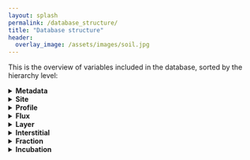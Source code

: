 ```yaml
---
layout: splash
permalink: /database_structure/
title: "Database structure"
header:
  overlay_image: /assets/images/soil.jpg
---
```

     
This is the overview of variables included in the database, sorted by the hierarchy level:

<details><summary>  
<b> Metadata </b>
</summary><p>



| Column_Name               | Required | Variable_Name                              | Units/Info                                                   | Description                                                  | Controlled_Vocab/Values  |      |      |
| ------------------------- | -------- | ------------------------------------------ | ------------------------------------------------------------ | ------------------------------------------------------------ | ------------------------ | ---- | ---- |
| entry_name                | Yes      | Dataset (entry) Name                       | author_year                                                  | Standardized dataset name: "first author_ publication year." Synthesis studies  should report multiple entries for each dataset in the synthesis. | must match across levels |      |      |
| doi                       | Yes      | Digital Object Identifier (DOI)            | do not use "http://doi.org" prefix                           | Digital Object Identifier. Please look this number up at journal webpage even if it is not reported in PDF. Alphanumeric string only. Do not include "http://doi.org" |                          |      |      |
| compilation_doi           | No       | DOI of Published Compiliation              | do not use "http://doi.org" prefix                           | Digital Object Identifier. Please look this number up at journal webpage even if it is not reported in PDF. Alphanumeric string only. Do not include "http://doi.org" |                          |      |      |
| curator_name              | Yes      | Curator Name                               | Your name (person entering data)                             | Name of person completing template or, in the case of synthesis efforts, the author of the synthesis. |                          |      |      |
| curator_organization      | Yes      | Curator Organization                       | Your organization                                            | Professional affiliation                                     |                          |      |      |
| curator_email             | Yes      | Curator Email                              | Your email                                                   | Current Contact email                                        |                          |      |      |
| modification_date_y       | Yes      | Template Modification Year                 | yyyy                                                         | Date template was last modified (year)                       |                          |      |      |
| modification_date_m       | Yes      | Template Modification Month                | mm                                                           | Date template was last modified (month)                      |                          |      |      |
| modification_date_d       | Yes      | Template Modification Day                  | dd                                                           | Date template was last modified (day)                        |                          |      |      |
| contact_name              | Yes      | Additional Contact Name                    | Corresponding author of dataset                              | Name of corresponding author from the dataset or synthesis   |                          |      |      |
| contact_email             | Yes      | Additional Contact Email                   | Corresponding author email                                   | Current email of corresponding author of dataset of synthesis |                          |      |      |
| contact_orcid_id          | No       | Contact ORCID ID Number                    | Corresponding author ORCID #                                 | ORCID number of corresponding author (if reported)           |                          |      |      |
| bibliographical_reference | Yes      | Bibliographical Reference                  | Author(s), Year, Article Title, Journal Title, Volume, Page Numbers | Citation for study (if applicable)                           |                          |      |      |
| metadata_note             | No       | Notes about dataset                        | Notes                                                        | Any comments regarding missing data, available data not included in publication, or other pertinent aspects of the study or dataset. |                          |      |      |
| associated_datasets       | No       | Datasets associated with the primary entry | author_year; … ; author_year                                 | List any associated datasets that may report the same data contained in the primary entry |                          |      |      |
| template_version          | No       | Template version date                      | yyyymmddhh                                                   | DO NOT EDIT (year, month, day, hour of template version (UTC); column hidden) |                          |      |      |
| israd_version             | No       | ISRaD version date                         | yyyymmddhh                                                   | DO NOT EDIT (year, month, day, hour of template version (UTC); column hidden; automatically filled in by israd.build function) |                          |      |      |

</p></details>

<details><summary>  
<b> Site </b>
</summary><p>




| Column_Name    | Required | Variable_Name            | Units/Info       | Description                                                  | Variable_class | Min  | Max  | Vocab                                              |
| -------------- | -------- | ------------------------ | ---------------- | ------------------------------------------------------------ | -------------- | ---- | ---- | -------------------------------------------------- |
| entry_name     | Yes      | Dataset (entry) Name     | author_year      | Standardized dataset name: "first author_ publication   year." Synthesis studies  should   report multiple entries for each dataset in the synthesis. Values must match   across levels. | character      |      |      | must match across levels                           |
| site_name      | Yes      | Site Name                | alphanumeric     | A unique name for a site. See "general information"   for details on what qualifies as a Site. Values must match across levels. | character      |      |      | must match across levels                           |
| site_lat       | Yes      | Latitude                 | dec. deg         | Latitude of   site reported as decimal degrees. The precision of the coordinates reported   are up the user. For conversion of degree minute second values to decimal   degrees, please see the following resource:   https://www.latlong.net/degrees-minutes-seconds-to-decimal-degrees | numeric        | -90  | 90   |                                                    |
| site_long      | Yes      | Longitude                | dec. deg         | Longitude of site reported as decimal   degrees. The precision of the coordinates reported are up the user. For   conversion of degree minute second values to decimal degrees, please see the   following resource:   https://www.latlong.net/degrees-minutes-seconds-to-decimal-degrees | numeric        | -180 | 180  |                                                    |
| site_datum     | No       | Latitude/Longitude Datum | (lat/long datum) | Latitude/Longitude datum against which Latitude and Longitude   are reported. Default = WGS84 | character      |      |      | AGD84, ED50, ETRS89, GRS80,   NAD83, OSGB36, WGS84 |
| site_elevation | No       | Elevation                | m                | The elevation at the site as determined by topo map, GPS,   altimeter, etc. Contributed value is assumed accurate within several meters   regardless of method used. | numeric        | -413 | 8900 |                                                    |
| site_note      | No       | Site Notes               | notes            | Various notes on and descriptions of the site other than C   flux, climate, photo or vegetation. May include local names for physiographic   features, which may or may not appear on USGS Topographic Quadrangles. | character      |      |      |                                                    |


</p></details>


<details><summary>  
<b> Profile </b>
</summary><p>


| Column_Name               | Required | Variable_Name                                                | Units/info           | Description                                                  | Variable_class | Min  | Max   | Vocab                                                        |
| ------------------------- | -------- | ------------------------------------------------------------ | -------------------- | ------------------------------------------------------------ | -------------- | ---- | ----- | ------------------------------------------------------------ |
| entry_name                | Yes      | Dataset (entry) Name                                         | author_year          | Standardized dataset name: "first author_ publication   year." Synthesis studies  should   report multiple entries for each dataset in the synthesis. | character      |      |       | must match across levels                                     |
| site_name                 | Yes      | Site Name                                                    | Alphanumeric         | see site tab for description                                 | character      |      |       | must match across levels                                     |
| plot_name                 | No       | Plot Name                                                    | Alphanumeric         | Denote sub-site scale groupings for data, e.g. plots         | character      |      |       | must match across levels                                     |
| pro_name                  | Yes      | Profile/Plot Name                                            | Alphanumeric         | A unique name for a single profile. Values should match those   reported in the orginal study. If no other information is available, value   can be numeric. For NRCS data it is the same as “Pedon ID”. | character      |      |       | must match across levels                                     |
| pro_note                  | No       | Profile Notes                                                | Notes                | Supplemental information describing location detail,   alternative profile naming, additional references, or other information | character      |      |       |                                                              |
| pro_lat                   | No       | Profile Latitudue                                            | dec. deg             | Latitude and Longitude of profile locations. These fields are   for reporting fine-scale (<1 km) spatial locations. For larger differences   in location, the Site designation should be used. Datum should match that   specified for the Site. | numeric        | -90  | 90    |                                                              |
| pro_long                  | No       | Profile Longitude                                            | dec. deg             | Latitude and Longitude of profile locations. These fields are   for reporting fine-scale (<1 km) spatial locations. For larger differences   in location, the Site designation should be used. Datum should match that   specified for the Site. | numeric        | -180 | 180   |                                                              |
| pro_elevation             | No       | Profile Elevation                                            | m                    | Elevation for a specific profile. Only needs to be entered if   different from site elevation. | numeric        |      |       |                                                              |
| pro_treatment             | Yes      | Profile Treatment                                            | Control or Treatment | Indication of whether samples were collected from a natural   soil (control) or one subjected to an experimental treatment. Blank values   are assumed to represent control conditions. | character      |      |       | control, treatment                                           |
| pro_treatment_note        | No       | Profile Treatment Note                                       | Treatment Type       | If samples are from an exerimental treatment, provide a   description of the treatment type (warming, isotopic label, rainout,   etc). | character      |      |       |                                                              |
| pro_comp                  | No       | Profile Compositing                                          | Yes or Blank         | Are Profile data from composite sample? When no value is   entered, it is assumed samples were not a composite | character      |      |       | yes                                                          |
| pro_reps                  | No       | Profile Replcate Number                                      | Positive Integer     | The number of replicates averaged for the data reported, blank   cells or a value of 1 indicate no replication | numeric        | 1    | inf   |                                                              |
| pro_MAT                   | No       | Mean Annual Temperature Measured                             | ˚C                   | Mean annual temperature measured at loction of the soil   profile. | numeric        | -60  | 60    |                                                              |
| pro_MAP                   | No       | Mean Annual Precipitation   Measured                         | mm yr-1              | Mean annual precipitation measured at location of the soil   profile. | numeric        | 0    | 15000 |                                                              |
| pro_usda_soil_order       | No       | Soil Order in USDA Taxonomy                                  | pro_usda_soil_order  | The soil order in USDA soil taxonomy                         | character      |      |       | Alfisols, Andisols, Aridisols, Entisols, Gelisols, Histosols,   Inceptisols, Mollisols, Oxisols, Spodosols, Ultisols, Vertisols |
| pro_soil_series           | No       | Soil Series Name                                             |                      | The soil series name of the profile in USDA soil taxonomy    | character      |      |       |                                                              |
| pro_soil_taxon            | No       | Additonal Soil Taxonomic Descriptors (e.g. more specific USDA or WRB) |                      | Use this field in combination with   "pro_soil_taxon_sys" to record non-USDA soil taxonomy or additional   USDA soil taxonomic descriptors | character      |      |       |                                                              |
| pro_soil_taxon_sys        | No       | Soil Taxonomic System (use for text in pro_soil_taxon field) | (pro_taxon_sys)      | The relevant soil taxonomic classification system for data   entered in the "pro_soil_taxon" column | character      |      |       | USDA, WRB, other                                             |
| pro_soil_age              | No       | Soil Age                                                     | Ky                   | The age of the soil in thousands of years (Ky)               | numeric        | 0    | 3E+06 |                                                              |
| pro_MAST                  | No       | Mean Annual Soil Temperature                                 | ˚C                   | Mean annual soil temperature as estimated for the entire   profile. Depth specific values may be reported at the Layer level. | numeric        | -60  | 60    |                                                              |
| pro_MASWC                 | No       | Mean Annual Water Content                                    | % WHC                | Mean annual soil moisture content as estimated for the entire   profile in units of % water holding capacity. Depth specific values may be   reported at the Layer level. | numeric        | 0    | 100   |                                                              |
| pro_land_cover            | No       | Land Cover Category                                          | (land_cover)         | The general landcover classificiation                        | character      |      |       | bare, cultivated, forest,   rangeland/grassland, shrubland, urban, wetland, tundra |
| pro_veg_note              | No       | Profile Vegetation                                           | species names        | Provide additional detail of vegetation information including   species composition, basal area, aboveground biomass, etc. | character      |      |       |                                                              |
| pro_bedrock_depth         | No       | Depth to Bedrock                                             | cm                   | The observed depth to the top of the bedrock layer.          | numeric        | 0    | inf   |                                                              |
| pro_depth_water           | No       | Depth to Water Table                                         | cm                   | Measure or estimate the depth from the ground surface to the   stabilized contact with free- standing water in an open bore-hole or well at   the time of sampling. | numeric        | 0    | inf   |                                                              |
| pro_thaw_depth            | No       | Thaw Depth                                                   | cm                   | The depth to the frozen surface of the profile. For Alaska   sites, this applies only if sampled after August 15 and should be left blank   if sampled before. | numeric        | 0    | inf   |                                                              |
| pro_parent_material       | No       | Parent Material Categories                                   | (parent_material)    | Generalized geologic type describing the geologic or organic   precursors of the soil | character      |      |       | igneous intrusive, igneous   extrusive, igneous pyroclastic, metamorphic, sedimentary-clastics, organic,   evaporites, interbedded, loess |
| pro_parent_chem           | No       | Parent Material Chemistry                                    | (parent_chem)        | General parent material chemical composition                 | character      |      |       | mafic, felsic, intermediate                                  |
| pro_parent_material_notes | No       | Notes on parent material or chemical                         | rock type, etc.      | Additional details regarding the soil parent material        | character      |      |       |                                                              |
| pro_2d_position           | No       | 2D Position                                                  | (2d_position)        | 2-dimensional position of the site on the Landform on which it   is located. See USDA- NRCS-NSSC Field Book for Describing and Sampling Soils   (Staff 2002; pp. 3-38 through 3-41). This information supplements Landscape   and Landform to describe the geographic setting of the site. | character      |      |       | summit, shoulder, backslope,   footslope, toeslope, interfluve |
| pro_aspect                | No       | Site Aspect Class                                            | (direction)          | The cardinal direction that the slope faces at a site. Use   this field if only if you do not provide the azimuth of the Site Aspect in   compass degrees. | character      |      |       | N, S, E, W, NE, NW, SE, SW                                   |
| pro_aspect_deg            | No       | Site Aspect                                                  | degree               | The numerical observation of aspect at the site. The compass   bearing (corrected for declination) that a slope faces, looking downslope. If   the site has no slope leave blank. | numeric        | 0    | 360   |                                                              |
| pro_slope                 | No       | Slope                                                        | %                    | The angle of the ground surface through the site and in the   direction that overland water would flow. Make observations facing downslope   to avoid errors associated with some brands of clinometers. If the site has   no slope leave blank. | numeric        | 0    | 100   |                                                              |
| pro_slope_shape           | No       | Slope Shape                                                  | (shape)              | General descriport of surface shape at soil profile sampling   location. | character      |      |       | convergent, divergent, planar                                |
| pro_drainage_class        | No       | Drainage Class                                               | (drainage_class)     | The frequency and duration of wet periods in conditions   similar to those under as defined by the USDA NRCS. | character      |      |       | excessively, somewhat   excessively, well, moderately well, somewhat poorly, poorly, very poorly |
| pro_soc                   | No       | Reported Profile Soil Organic   Carbon Stock                 | g cm-2               | The data contributor's calculated soil organic carbon stock   value for the profile | numeric        | 0    | inf   |                                                              |
| pro_soc_sigma             | No       | Reported Profile Soil Organic   Carbon Stock Standard Deviation | g cm-2               | The standard deviation of the site, cluster, profile, or   layer-level calculated soil organic carbon stock. (For layer soil organic   carbon stocks, this may be based on analytical or sampling replicates of %C   or bulk density measurements). | numeric        | 0    | inf   |                                                              |
| pro_soc_depth             | No       | Reported Profile Soil Organic   Carbon Stock Depth           | cm                   | The depth to which profiles were sampled to quantify the mean   site, cluster, or profile calculated soil organic carbon stocks. | numeric        | 0    | inf   |                                                              |
|                           |          |                                                              |                      |                                                              |                |      |       |                                                              |

</p></details>


<details><summary>  
<b> Flux </b>
</summary><p>

| Column_Name               | Required | Variable_Name                     | Units/info     | Description                                                                                                                                                                                                                             | Variable_class | Min   | Max  | Vocab                                                                                 | 
|---------------------------|----------|-----------------------------------|----------------|-----------------------------------------------------------------------------------------------------------------------------------------------------------------------------------------------------------------------------------------|----------------|-------|------|---------------------------------------------------------------------------------------| 
| entry_name                | Yes      | Dataset (entry) Name              | author_year    | Standardized dataset name: "first author_ publication year." Synthesis studies  should report multiple entries for each dataset in the synthesis.                                                                                       | character      |       |      | must match across levels                                                              | 
| site_name                 | Yes      | Site Name                         | Alphanumeric   | see site tab for description                                                                                                                                                                                                            | character      |       |      | must match across levels                                                              | 
| plot_name                 | No       | Plot Name                         | Alphanumeric   | Name of plot associated with flux data                                                                                                                                                                                                  | character      |       |      | must match across levels                                                              | 
| pro_name                  | Yes      | Profile Name                      | Alphanumeric   | Name of profile associated with flux data                                                                                                                                                                                               | character      |       |      | must match across levels                                                              | 
| flx_name                  | Yes      | Flux Name                         | Alphanumeric   | Name of profile associated with flux data                                                                                                                                                                                               | character      |       |      |                                                                                       | 
| flx_lat                   | No       | Flux Latitudue                    | dec. deg       | Latitude and Longitude of flux locations. These fields are for reporting fine-scale (<1 km) spatial locations. For larger differences in location, the Site designation should be used. Datum should match that specified for the Site. | numeric        | -90   | 90   |                                                                                       | 
| flx_long                  | No       | Flux Longitude                    | dec. deg       |                                                                                                                                                                                                                                         | numeric        | -180  | 180  |                                                                                       | 
| flx_obs_date_y            | Yes      | Flux Observation Date Year        | yyyy           | Year when flux measurement was observed or recorded                                                                                                                                                                                     | numeric        | 1850  | 2025 |                                                                                       | 
| flx_obs_date_m            | No       | Flux Observation Date Month       | mm             | Month when flux measurement was observed or recorded                                                                                                                                                                                    | numeric        | 1     | 12   |                                                                                       | 
| flx_obs_date_d            | No       | Flux Observation Date Day         | dd             | Day when flux measurement was observed or recorded                                                                                                                                                                                      | numeric        | 1     | 31   |                                                                                       | 
| flx_notes                 | No       | Miscellaneous Notes               |                | Notes about flux measurement/collection method, etc.                                                                                                                                                                                    | character      |       |      |                                                                                       | 
| flx_pathway               | No       | Flux Pathway                      |                | Pathway by which flux exited the soil system                                                                                                                                                                                            | character      |       |      | soil emission, water evasion, bubble ebullition, plant mediated, dissolved, suspended | 
| flx_pathway_note          | No       | Flux Pathway Note                 |                | Notes about flux pathway                                                                                                                                                                                                                | character      |       |      |                                                                                       | 
| flx_analyte               | No       | Flux Analyte                      |                | Flux analyte                                                                                                                                                                                                                            | character      |       |      | CO2, CH4, DIC, DOC, POC, litter                                                       | 
| flx_ecosystem_component   | No       | Flux Ecosystem Component          |                | Ecological description of flux source, e.g. plant (autotrophic), soil surface chamber (ecosystem), etc.                                                                                                                                 | character      |       |      | heterotrophic, autotrophic, ecosystem, aquatic, atmosphere                            | 
| flx_method                | No       | Flux Collection Method            |                | Methodology used to collect flux analyte                                                                                                                                                                                                | character      |       |      | chamber, grab sample, tower                                                           | 
| flx_method_note           | No       | Flux Collection Method Note       |                | Additional notes about flux collection method if different from standard methodology                                                                                                                                                    | character      |       |      |                                                                                       | 
| flx_storage_method        | No       | Flux Storage Method               |                | Type of storage container or method used to collect flux analyte                                                                                                                                                                        | character      |       |      | vial, exetainer, molecular sieve, gas bag, flask, chemical trap                       | 
| flx_duration              | No       | Flux Duration                     | numeric        | Duration of collection period prior to flux measurement or time since previous measurement                                                                                                                                              | numeric        | 1     |      |                                                                                       | 
| flx_duration_units        | No       | Flux Duration Units               |                | Units for flux duration                                                                                                                                                                                                                 | character      |       |      | mins, hrs, days                                                                       | 
| flx_keeling_plot          | No       | Flux Keeling Plot                 | (yes or blank) | Was source isotopic signature estimated? (no need for atm. correction)                                                                                                                                                                  | character      |       |      | yes                                                                                   | 
| flx_atm_correction        | No       | Flux Mixing Model                 | (yes or blank) | Was source isotopic signature corrected for atmospheric contamination (mixing model)?                                                                                                                                                   | character      |       |      | yes                                                                                   | 
| flx_source_temp           | No       | Flux Source Temperature           | deg. C         | Temperature of flux source, e.g. soil, stream, etc.                                                                                                                                                                                     | numeric        | -60   | 60   |                                                                                       | 
| flx_source_O2             | No       | Flux Source Oxygen Concentration  | %              | For aquatic fluxes enter the percent oxygen content of flux source                                                                                                                                                                      | numeric        | 0     | 100  |                                                                                       | 
| flx_source_H2O            | No       | Flux Source Water Content         | %              | For soil fluxes enter the water content of the soil (volumetric)                                                                                                                                                                        | numeric        | 0     | 100  |                                                                                       | 
| flx_rate                  | No       | Flux Rate                         | numeric        | Rate of observed flux (g C m-2 d-1)                                                                                                                                                                                                     | numeric        | 0     |      |                                                                                       | 
| flx_rate_sd               | No       | Flux Rate Standard Deviation      | numeric        | Standard deviation of observed flux rate                                                                                                                                                                                                | numeric        | 0     |      |                                                                                       | 
| flx_rate_units            | No       | Flux Rate Units                   | Alphanumeric   | Units of flux                                                                                                                                                                                                                           | character      |       |      | µmol m-2 s-1, nmol m-2 s-1, µg C m-2 s-1, g C m-2 d-1, kg C m-2 yr-1, Mg C ha-1 yr-1  | 
| flx_13c                   | No       | Flux Delta 13C                    | ‰              | Delta 13C signature of observed flux (VPBD)                                                                                                                                                                                             | numeric        | -160  | 10   |                                                                                       | 
| flx_13c_sd                | No       | Flux Delta 13C Standard Deviation | ‰              | Standard deviation of 13C signature of observed flux (VPBD)                                                                                                                                                                             | numeric        | 0     |      |                                                                                       | 
| flx_rc_lab                | No       | Flux Radiocarbon Lab Code         | Alphanumeric   | Official Radiocarbon Laboratory ID (look up here)                                                                                                                                                                                       | character      |       |      |                                                                                       | 
| flx_rc_lab_number         | No       | Flux Radiocarbon Lab ID           | Alphanumeric   | ID number assigned by radiocarbon laboratory to reported measurement                                                                                                                                                                    | character      |       |      |                                                                                       | 
| flx_rc_year               | No       | Flux Radiocarbon Year             | YYYY           | Year in which radiocarbon measurment was made                                                                                                                                                                                           | numeric        | 1900  | 2025 |                                                                                       | 
| flx_14c                   | No       | Flux Delta 14C                    | ‰              | Delta 14C measurement of flux in per mil units                                                                                                                                                                                          | numeric        | -1000 | 1000 |                                                                                       | 
| flx_14c_sigma             | No       | Flux Delta 14C Sigma              | ‰              | Flux Δ14C standard deviation as reported by the AMS facility as analytical error estimate                                                                                                                                               | numeric        | 0     |      |                                                                                       | 
| flx_14c_sd                | No       | Flux Delta 14C SD                 | ‰              | Flux Δ14C sample standard deviation; use only if Δ14C of replicates reported as a mean value                                                                                                                                            | numeric        | 0     |      |                                                                                       | 
| flx_fraction_modern       | No       | Flux Fraction Modern              | proportion     | Deviation of the sample from modern. Modern is defined as 95% of the radiocarbon concentration (in AD 1950) of NBS Oxalic Acid standard, 13C-corrected.                                                                                 | numeric        | 0     | 1.8  |                                                                                       | 
| flx_fraction_modern_sigma | No       | Flux Fraction Modern Sigma        | numeric        | Flux Fraction Modern standard deviation as reported by the AMS facility as analytical error estimate                                                                                                                                    | numeric        | 0     |      |                                                                                       | 
| flx_fraction_modern_sd    | No       | Flux Fraction Modern SD           | proportion     | Flux Fraction Modern sample standard deviation; use only if FM of replicates reported as a mean value                                                                                                                                   | numeric        | 0     |      |                                                                                       | 




</p></details>


<details><summary>  
<b> Layer </b>
</summary><p>

| Column_Name               | Required | Variable_Name                                                | Units/Info                      | Description                                                  | Variable_class | Min   | Max   | Vocab                                                        |
| ------------------------- | -------- | ------------------------------------------------------------ | ------------------------------- | ------------------------------------------------------------ | -------------- | ----- | ----- | ------------------------------------------------------------ |
| entry_name                | Yes      | Dataset (entry) Name                                         | author_year                     | Standardized dataset name: "first author_ publication   year." Synthesis studies  should   report multiple entries for each dataset in the synthesis. | character      |       |       | must match across levels                                     |
| site_name                 | Yes      | Site Name                                                    | alphanumeric                    | see site tab for description                                 | character      |       |       | must match across levels                                     |
| pro_name                  | Yes      | Profile Name                                                 | alphanumeric                    | see profile tab for description                              | character      |       |       | must match across levels                                     |
| lyr_name                  | Yes      | Layer Name                                                   | alphanumeric                    | A unqiue layer identifier. Most commonly a concatination of   the profile name and layer depth range is used. For example:   "profile1_0-10" | character      |       |       | must match across levels                                     |
| lyr_obs_date_y            | Yes      | Observation Date Year                                        | yyyy                            | Year when sample was collected                               | numeric        | 1850  | 2025  |                                                              |
| lyr_obs_date_m            | No       | Observation Date Month                                       | mm                              | Month when sample was collected                              | numeric        | 1     | 12    |                                                              |
| lyr_obs_date_d            | No       | Observation Date Day                                         | dd                              | Day when sample was collected                                | numeric        | 1     | 31    |                                                              |
| lyr_all_org_neg           | No       | Layer All Organic                                            | (yes or blank)                  | Flag if mineral interface is unknown and depth is measured   from atmosphere interface, e.g. peat cores | character      |       |       | yes                                                          |
| lyr_top                   | Yes      | Layer Top                                                    | cm                              | The upper depth of the sampling interval                     | numeric        |       |       |                                                              |
| lyr_bot                   | Yes      | Layer Bottom                                                 | cm                              | The lower depth of the sampling intercal                     | numeric        |       |       |                                                              |
| lyr_hzn                   | No       | Horizon                                                      | alphanumeric                    | Follow conventions of the USDA-NRCS-NSSC Field Book for   Describing and Sampling Soils (Staff 2002; pp. 2-2 through 2-4). Note that   datasets originally using another convention will be modified for this   column. If a different convention was used it can be entered in Horizon   Designation Other. | character      |       |       |                                                              |
| lyr_comp                  | No       | Layer Composite                                              | (yes or blank)                  | Use if the layer analyzed is a composite of multiple samples   from the same depth interval | character      |       |       | yes                                                          |
| lyr_note                  | No       | Soil Layer or Horizon Notes                                  | notes                           |                                                              | character      |       |       |                                                              |
| lyr_color                 | No       | Moist Munsell Color                                          |                                 | Color of moist soil based on the Munsell soil color   chart. | character      |       |       |                                                              |
| lyr_burn_ev               | No       | Evidence of Burning                                          | Burn or Blank                   | Descriptive information indicating evidence of burning within   the layer. | character      |       |       | burn                                                         |
| lyr_bd_samp               | No       | Bulk Density, Coarse Fragments   Removed                     | g cm-3                          | Grams of oven-dried soil per cubic centimeter, with soil   particles greater than 2 mm and roots greater than 1 cm diameter removed. | numeric        | 0.001 | 2.600 |                                                              |
| lyr_bd_tot                | No       | Bulk Density With Coarse   Fragments                         | g cm-3                          | Grams of oven-dried soil per cubic centimeter, with soil   particles greater than 2 mm and roots greater than 1 cm diameter included. | numeric        | 0.001 | 2.600 |                                                              |
| lyr_bd_notes              | No       | Bulk Density Method or Other   Notes                         |                                 | Please reference or describe the methods used to determine   bulk density. | character      |       |       |                                                              |
| lyr_sand_tot_psa          | No       | Percent Sand                                                 | %                               | Percent by weight of soil particles greater than 0.05 mm in   the sample remaining after removal of particles greater than 2 mm and roots   greater than 1 cm diameter. See Gee, G.W. & Bauder, J.W. 1986. | numeric        | 0     | 100   |                                                              |
| lyr_silt_tot_psa          | No       | Percent Silt                                                 | %                               | Percent by weight of soil particles in the size range from   0.002 to 0.050 mm in the sample remaining after removal of particles greater   than 2 mm and roots greater than 1 cm diameter. See Gee, G.W. & Bauder,   J.W. 1986. | numeric        | 0     | 100   |                                                              |
| lyr_clay_tot_psa          | No       | Percent Clay                                                 | %                               | Percent by weight of soil particles less than 0.002 mm in the   sample remaining after removal of particles greater than 2 mm and roots   greater than 1 cm diameter. See Gee, G.W. & Bauder, J.W. 1986. | numeric        | 0     | 100   |                                                              |
| lyr_coarse_tot            | No       | Coarse Fraction                                              | %                               | The mass percent of sample above a coarse fraction threshold .   The default threshold is 2mm. Specify alternative values in   coarse_size_threshold | numeric        | 0     | 100   |                                                              |
| lyr_coarse_size_thresh    | No       | Coarse Fraction Size Threshold   Used                        | mm                              | The size threshold used to define the coarse fraction. The   default is 2mm | numeric        | 0     | inf   |                                                              |
| lyr_texture_class         | No       | Texture Class                                                | (texture_class)                 | The soil textural classification (USDA categories)           | character      |       |       |                                                              |
| lyr_bet_surface_area      | No       | Bulk Layer Surface Area Measured   By BET                    | m2/ g-1                         | Bulk surface area of sample as measured using the   Brunauer–Emmett–Teller (BET) method | numeric        | 0     | inf   |                                                              |
| lyr_ph_cacl               | No       | Soil pH CaCl2                                                |                                 | 1:2 soil-CaCl2 is the pH of a sample measured in 0.01M CaCl2   at a 1:2 soil:solution ratio. | numeric        | 0     | 14    |                                                              |
| lyr_ph_h2o                | No       | Soil pH 1:1                                                  |                                 | 1:1 distilled water and soil paste. If pH was done by a   different method, then enter it into one of the other soil pH fields. | numeric        | 0     | 14    |                                                              |
| lyr_ph                    | No       | Soil pH                                                      |                                 | pH measurements  other   than 1:1 soil and distilled water paste or in CaCl2. | numeric        | 0     | 14    |                                                              |
| lyr_ph_method             | No       | Method Used to Measure pH                                    | (ph_method)                     | pH measurements method other than 1:1 soil and distilled water   paste or in CaCl2. | character      |       |       |                                                              |
| lyr_cat_exch              | No       | Cation Exchange                                              | cmol H+ kg-1                    | Cation Exchange Capacity. Document the extractant solution in   the metadata worksheet, Lab Analysis Method. | numeric        | 0     |       |                                                              |
| lyr_base_sum              | No       | Sum of Bases                                                 | meq 100g-1                      | Total exchangeable base content                              | numeric        | 0     |       |                                                              |
| lyr_cec_sum               | No       | Sum of Exchangeable Cations                                  | meq 100g-1                      | Total exchangeable cation content                            | numeric        | 0     |       |                                                              |
| lyr_ca_exch               | No       | Exchangeable Calcium                                         | meq 100g-1                      | Abundance of individual exchangeable cations  (Ca, Na, Mg, or K) per 100 grams of soil   extactracted. | numeric        | 0     |       |                                                              |
| lyr_na_exch               | No       | Exchangeable Sodium                                          | meq 100g-1                      | Abundance of individual exchangeable cations  (Ca, Na, Mg, or K) per 100 grams of soil   extactracted. | numeric        | 0     |       |                                                              |
| lyr_mg_exch               | No       | Exchangeable Magnesium                                       | meq 100g-1                      | Abundance of individual exchangeable cations  (Ca, Na, Mg, or K) per 100 grams of soil   extactracted. | numeric        | 0     |       |                                                              |
| lyr_k_exch                | No       | Exchangeable Potassium                                       | meq 100g-1                      | Abundance of individual exchangeable cations  (Ca, Na, Mg, or K) per 100 grams of soil   extactracted. | numeric        | 0     |       |                                                              |
| lyr_ecec                  | No       | Effective Cation Exchange   Capacity                         | meq 100g-1                      | Abundance of individual exchangeable cations  (Ca, Na, Mg, or K) per 100 grams of soil   extactracted. | numeric        | 0     |       |                                                              |
| lyr_bs                    | No       | % Base Saturation                                            | %                               | The percentage of soil exchangeable sites occupied by base   cations | numeric        | 0     | 250   |                                                              |
| lyr_c_inorg               | No       | Inorganic Carbon                                             | %                               | Percent weight of inorganic carbon in a dried soil sample.   This is often calculated by subrating measurements of organic carbon from   total carbon. | numeric        | 0     | 100   |                                                              |
| lyr_c_org                 | No       | Organic Carbon                                               | %                               | Percent by weight of organic carbon (i.e., after inorganic   carbon has been removed)  in a dried   soil sample. | numeric        | 0     | 100   |                                                              |
| lyr_c_tot                 | No       | Total Carbon                                                 | %                               | Percent by weight of total carbon (i.e., inorganic + organic   C)  in the dried, milled soil   sample. | numeric        | 0     | 100   |                                                              |
| lyr_soc                   | No       | Bulk Layer Reported Soil Organic   Carbon Stock              | g cm-2                          | The data contributor's calculated soil organic carbon stock   value for the site, cluster, profile or layer. | numeric        | 0     |       |                                                              |
| lyr_soc_sigma             | No       | Bulk Layer Reported Soil Organic   Carbon Stock Standard Deviation | g cm-2                          | The data contributor's calculated soil organic carbon stock standard deviation for the site,   cluster, profile or layer. | numeric        | 0     |       |                                                              |
| lyr_n_tot                 | No       | Bulk Layer Total Nitrogen                                    | %                               | Percent by weight of nitrogen (organic and inorganic) in an   oven-dried sample (the laboratory analytical concentration). | numeric        | 0     | 100   |                                                              |
| lyr_c_to_n                | No       | Bulk Layer C:N                                               | unitless                        | Mass ratio of total carbon to total nitrogen, as calculated   from the total carbon and total nitrogen concentrations of the bulk layer,   fraction, or other sample type. | numeric        | 0     |       |                                                              |
| lyr_loi                   | No       | Bulk Layer Loss on Ignition                                  | %                               | Percent by weight of the organic content of the <2mm   fraction is the organic material lost after ignition. It is reported on a   <2 mm base. Please document the method in the associated Carbon Analysis   Method. | numeric        | 0     | 100   |                                                              |
| lyr_15n                   | No       | Bulk Layer δ15N                                              | ‰                               | Per mille signature of δ15N relative to air (international   standard). | numeric        | -15   | 20    |                                                              |
| lyr_13c                   | No       | Bulk Layer δ13C                                              | ‰                               | see flux tab for description                                 | numeric        | -60   | 10    |                                                              |
| lyr_rc_lab                | No       | Radiocarbon Laboratory ID                                    | rc_lab                          | see flux tab for description                                 | character      |       |       |                                                              |
| lyr_rc_lab_number         | No       | Radiocarbon Laboratory Sample   Number                       |                                 | see flux tab for description                                 | character      |       |       |                                                              |
| lyr_rc_year               | No       | Radiocarbon Analysis Year                                    | YYYY                            | see flux tab for description                                 | numeric        | 1900  | inf   |                                                              |
| lyr_14c                   | No       | Bulk Layer Δ14C                                              | ‰                               | see flux tab for description                                 | numeric        | -1000 | 1000  |                                                              |
| lyr_14c_sigma             | No       | Bulk Layer Δ14C Sigma                                        | ‰                               | see flux tab for description                                 | numeric        | -1000 | 1000  |                                                              |
| lyr_14c_sd                | No       | Bulk Layer Δ14C Standard   Deviation                         | numeric                         | see flux tab for description                                 | numeric        | 0     |       |                                                              |
| lyr_fraction_modern       | No       | Bulk Layer Fraction Modern                                   | numeric                         | see flux tab for description                                 | numeric        | 0     |       |                                                              |
| lyr_fraction_modern_sigma | No       | Bulk Layer Fraction Modern Sigma                             | numeric                         | see flux tab for description                                 | numeric        | 0     |       |                                                              |
| lyr_fraction_modern_sd    | No       | Bulk Layer Fraction Modern   Standard Deviation              | numeric                         | see flux tab for description                                 | numeric        | 0     |       |                                                              |
| lyr_mbc_method            | No       | Microbial Biomass Method                                     | (mbc_method)                    | The method used to esimate microbial biomass.                | character      |       |       | chloroform fumigation   extraction, chloroform fumigation incubation, substrate induced respiration,   total PLFA, other |
| lyr_raw_mbc               | No       | Raw Microbial Biomass Value                                  | mgC/g                           |                                                              | numeric        | 0     |       |                                                              |
| lyr_reported_mbc          | No       | Reported Microbial Biomass  After Transformation             | mgC/g                           |                                                              | numeric        | 0     |       |                                                              |
| lyr_p_ext                 | No       | Extractable Phosphorus                                       |                                 | Phosphorus extracted from soil                               | numeric        | 0     |       |                                                              |
| lyr_p_units               | No       | Specify Units For P Data                                     |                                 | Units for reported extractable phosphorus data               | character      |       |       |                                                              |
| lyr_p_method              | No       | Specify Method For P                                         | alphanumeric                    | Method used for extractable phosphorsus                      | character      |       |       |                                                              |
| lyr_fe_py                 | No       | Pyrophosphate Extractable Fe                                 | mg/g                            | Mass of element (Fe, Al, Si, or C) extracted from soil with   sodium pyrophosphate per gram of soil extracted. | numeric        | 0     | 1000  |                                                              |
| lyr_al_py                 | No       | Pyrophosphate Extractable Al                                 | mg/g                            | Mass of element (Fe, Al, Si, or C) extracted from soil with   sodium pyrophosphate per gram of soil extracted. | numeric        | 0     | 1000  |                                                              |
| lyr_fe_al_py              | No       | Sum of Pyrophosphate Extractable Fe and Al                   | mg/g                            | Combined mass   of Fe and Al extracted   from soil with sodium pyrophosphate per gram of soil extracted. | numeric        | 0     | 1000  |                                                              |
| lyr_si_py                 | No       | Pyrophosphate Extractable Si                                 | mg/g                            | Mass of element (Fe, Al, Si, or C) extracted from soil with   sodium pyrophosphate per gram of soil extracted. | numeric        | 0     | 1000  |                                                              |
| lyr_c_py                  | No       | Pyrophosphate Extractable C                                  | mg/g                            | Mass of element (Fe, Al, Si, or C) extracted from soil with   sodium pyrophosphate per gram of soil extracted. | numeric        | 0     | 1000  |                                                              |
| lyr_py_notes              | No       | Pyrophosphate Extraction Notes                               | alphanumeric                    | Notes on sodium pyrophosphate extraction including   concentration of extractant, solid  to   solution ration, and sequential or parallel extraction design (if other   extractions were also performed). | character      |       |       |                                                              |
| lyr_fe_ox                 | No       | Oxalate Extractable Fe                                       | mg/g                            | Mass of element (Fe, Al, Si, or C) extracted from soil with   ammonium oxalate  per gram of soil   extracted. | numeric        | 0     | 1000  |                                                              |
| lyr_al_ox                 | No       | Oxalate Extractable Al                                       | mg/g                            | Mass of element (Fe, Al, Si, or C) extracted from soil with   ammonium oxalate  per gram of soil   extracted. | numeric        | 0     | 1000  |                                                              |
| lyr_si_ox                 | No       | Oxalate Extractable Si                                       | mg/g                            | Mass of element (Fe, Al, Si, or C) extracted from soil with   ammonium oxalate  per gram of soil   extracted. | numeric        | 0     | 1000  |                                                              |
| lyr_c_ox                  | No       | Oxalate Extractable Carbon                                   | mg/g                            | Mass of element (Fe, Al, Si, or C) extracted from soil with   ammonium oxalate  per gram of soil   extracted. | numeric        | 0     | 1000  |                                                              |
| lyr_noncrystalline_ox     | No       | Total Non-Crystalline Mineral   Content                      | mg/g                            | Total non-crystalline mineral content of soil extracted with   ammonium oxalate per gram of soil extracted. | numeric        | 0     | 1000  |                                                              |
| lyr_ox_notes              | No       | Oxalate Notes: Concentration,   Extraction Time, Sequential or Parallel | alphanumeric                    | Notes on ammonium oxalate    extraction including concentration of extractant, solid  to solution ration, and sequential or   parallel extraction design (if other extractions were also performed). | character      |       |       |                                                              |
| lyr_fe_hy                 | No       | Hydroxylamine Extractable Fe                                 | mg/g                            | Mass of element (Fe, Al, Si, or C) extracted from soil with   hydroxylamine  reported per gram of   soil extracted. | numeric        | 0     | 1000  |                                                              |
| lyr_al_hy                 | No       | Hydroxylamine Extractable Al                                 | mg/g                            | Mass of element (Fe, Al, Si, or C) extracted from soil with   hydroxylamine  reported per gram of   soil extracted. | numeric        | 0     | 1000  |                                                              |
| lyr_si_hy                 | No       | Hydroxylamine Extractable Si                                 | mg/g                            | Mass of element (Fe, Al, Si, or C) extracted from soil with   hydroxylamine  reported per gram of   soil extracted. | numeric        | 0     | 1000  |                                                              |
| lyr_c_hy                  | No       | Hydroxylamine Extractable C                                  | mg/g                            | Mass of element (Fe, Al, Si, or C) extracted from soil with   hydroxylamine  reported per gram of   soil extracted. | numeric        | 0     | 1000  |                                                              |
| lyr_hy_notes              | No       | Hydroxylamine Notes:   Concentration, Extraction Time, Sequential or Parallel | alphanumeric                    | Notes on hydroxylamine    extraction including concentration of extractant, solid  to solution ration, and sequential or   parallel extraction design (if other extractions were also performed). | character      | 0     | 1000  |                                                              |
| lyr_fe_dith               | No       | Dithionite Extractable Fe                                    | mg/g                            | Mass of element (Fe, Al, Si, or C) extracted from soil with   hydroxylamine  reported per gram of   soil extracted. | numeric        | 0     | 1000  |                                                              |
| lyr_al_dith               | No       | Dithionite Extractable Al                                    | mg/g                            | Mass of element (Fe, Al, Si, or C) extracted from soil with   hydroxylamine  reported per gram of   soil extracted. | numeric        | 0     | 1000  |                                                              |
| lyr_si_dith               | No       | Dithionite Extractable Si                                    | mg/g                            | Mass of element (Fe, Al, Si, or C) extracted from soil with   hydroxylamine  reported per gram of   soil extracted. | numeric        | 0     | 1000  |                                                              |
| lyr_dith_notes            | No       | Dithionite Notes: Concentration,   Extraction Time, Sequential or Parallel | alphanumeric                    | Notes on dithionite extraction including concentration of   extractant, solid  to solution ration,   and sequential or parallel extraction design (if other extractions were also   performed). | character      | 0     | 1000  |                                                              |
| lyr_quartz                | No       | Quartz Abundance                                             | % or 101/102/102 for "+/++/+++" | Quantitative or qualitative    mineral abundance. When quantitative measurements are reported, use %.   Otherwise, qualitative measurements use the 101/102/103   as equivalent to "+/++/+++" notation | numeric        | 0     | 103   |                                                              |
| lyr_alkali_feldspar       | No       | Alkali Feldspar Abundance                                    | % or 101/102/102 for "+/++/+++" | Quantitative or qualitative    mineral abundance. When quantitative measurements are reported, use %.   Otherwise, qualitative measurements use the 101/102/103   as equivalent to "+/++/+++" notation | numeric        | 0     | 103   |                                                              |
| lyr_plag_feldspar         | No       | Plagioclase Feldspar Abundance                               | % or 101/102/102 for "+/++/+++" | Quantitative or qualitative    mineral abundance. When quantitative measurements are reported, use %.   Otherwise, qualitative measurements use the 101/102/103   as equivalent to "+/++/+++" notation | numeric        | 0     | 103   |                                                              |
| lyr_mica_chlorite         | No       | Mica + Chlorite Abundance                                    | % or 101/102/102 for "+/++/+++" | Quantitative or qualitative    mineral abundance. When quantitative measurements are reported, use %.   Otherwise, qualitative measurements use the 101/102/103   as equivalent to "+/++/+++" notation | numeric        | 0     | 103   |                                                              |
| lyr_amphibole             | No       | Amphibole (Hornblende)                                       | % or 101/102/102 for "+/++/+++" | Quantitative or qualitative    mineral abundance. When quantitative measurements are reported, use %.   Otherwise, qualitative measurements use the 101/102/103   as equivalent to "+/++/+++" notation | numeric        | 0     | 103   |                                                              |
| lyr_pyroxine              | No       | Enstatite + Augite + Diopside                                | % or 101/102/102 for "+/++/+++" | Quantitative or qualitative    mineral abundance. When quantitative measurements are reported, use %.   Otherwise, qualitative measurements use the 101/102/103   as equivalent to "+/++/+++" notation | numeric        | 0     | 103   |                                                              |
| lyr_olivine               | No       | Olivine Abundance                                            | % or 101/102/102 for "+/++/+++" | Quantitative or qualitative    mineral abundance. When quantitative measurements are reported, use %.   Otherwise, qualitative measurements use the 101/102/103   as equivalent to "+/++/+++" notation | numeric        | 0     | 103   |                                                              |
| lyr_volc_glass            | No       | Volcanic Glass Abundance                                     | % or 101/102/102 for "+/++/+++" | Quantitative or qualitative    mineral abundance. When quantitative measurements are reported, use %.   Otherwise, qualitative measurements use the 101/102/103   as equivalent to "+/++/+++" notation | numeric        | 0     | 103   |                                                              |
| lyr_kaol_halloy           | No       | Kaolinite + Halloysite                                       | % or 101/102/102 for "+/++/+++" | Quantitative or qualitative    mineral abundance. When quantitative measurements are reported, use %.   Otherwise, qualitative measurements use the 101/102/103   as equivalent to "+/++/+++" notation | numeric        | 0     | 103   |                                                              |
| lyr_smect_vermic          | No       | Smectite (Montmorillonite) +   Vermincullite                 | % or 101/102/102 for "+/++/+++" | Quantitative or qualitative    mineral abundance. When quantitative measurements are reported, use %.   Otherwise, qualitative measurements use the 101/102/103   as equivalent to "+/++/+++" notation | numeric        | 0     | 103   |                                                              |
| lyr_gibbsite              | No       | Gibbsite Abundance                                           | % or 101/102/102 for "+/++/+++" | Quantitative or qualitative    mineral abundance. When quantitative measurements are reported, use %.   Otherwise, qualitative measurements use the 101/102/103   as equivalent to "+/++/+++" notation | numeric        | 0     | 103   |                                                              |
| lyr_fe_oxides             | No       | Goethite + Hematite + Magnetite   + Lepidocrocite            | % or 101/102/102 for "+/++/+++" | Quantitative or qualitative    mineral abundance. When quantitative measurements are reported, use %.   Otherwise, qualitative measurements use the 101/102/103   as equivalent to "+/++/+++" notation | numeric        | 0     | 103   |                                                              |
| lyr_imog_alloph           | No       | Imogolite + Allophane                                        | % or 101/102/102 for "+/++/+++" | Quantitative or qualitative    mineral abundance. When quantitative measurements are reported, use %.   Otherwise, qualitative measurements use the 101/102/103   as equivalent to "+/++/+++" notation | numeric        | 0     | 103   |                                                              |
| lyr_ferrihydrite          | No       | Ferrihydrite Abundance                                       | % or 101/102/102 for "+/++/+++" | Quantitative or qualitative    mineral abundance. When quantitative measurements are reported, use %.   Otherwise, qualitative measurements use the 101/102/103   as equivalent to "+/++/+++" notation | numeric        | 0     | 103   |                                                              |
| lyr_calcite_dolomite      | No       | Calcite + Dolomite Abundance                                 | % or 101/102/102 for "+/++/+++" | Quantitative or qualitative    mineral abundance. When quantitative measurements are reported, use %.   Otherwise, qualitative measurements use the 101/102/103   as equivalent to "+/++/+++" notation | numeric        | 0     | 103   |                                                              |
| lyr_zeolite               | No       | zeolite Abundance                                            | % or 101/102/102 for "+/++/+++" | Quantitative or qualitative    mineral abundance. When quantitative measurements are reported, use %.   Otherwise, qualitative measurements use the 101/102/103   as equivalent to "+/++/+++" notation | numeric        | 0     | 103   |                                                              |

</p></details>

<details><summary>  
<b> Interstitial </b>
</summary><p>

| Column_Name               | Required | Variable_Name                             | Units/Info           | Description                                                                                                                                       | Variable_class | Min   | Max  | Vocab                                                          | 
|---------------------------|----------|-------------------------------------------|----------------------|---------------------------------------------------------------------------------------------------------------------------------------------------|----------------|-------|------|----------------------------------------------------------------| 
| entry_name                | Yes      | Dataset (entry) Name                      | author_year          | Standardized dataset name: "first author_ publication year." Synthesis studies  should report multiple entries for each dataset in the synthesis. | character      |       |      | must match across levels                                       | 
| site_name                 | Yes      | Site Name                                 | alphanumeric         | see site tab for description                                                                                                                      | character      |       |      | must match across levels                                       | 
| pro_name                  | Yes      | Profile Name                              | alphanumeric         | see profile tab for description                                                                                                                   | character      |       |      | must match across levels                                       | 
| ist_name                  | No       | Interstitial Name                         | Alphanumeric         | Name of profile associated with flux data                                                                                                         | character      |       |      |                                                                | 
| ist_obs_date_y            | Yes      | Observation Date Year                     | yyyy                 | Year when measurement was observed or recorded                                                                                                    | numeric        | 1850  | 2025 |                                                                | 
| ist_obs_date_m            | No       | Observation Date Month                    | mm                   | Month when measurement was observed or recorded                                                                                                   | numeric        | 1     | 12   |                                                                | 
| ist_obs_date_d            | No       | Observation Date Day                      | dd                   | Day when measurement was observed or recorded                                                                                                     | numeric        | 1     | 31   |                                                                | 
| ist_all_org_neg           | No       | Layer All Organic                         | (yes or blank)       | Flag if mineral interface is unknown and depth is measured from atmosphere interface                                                              | character      |       |      | yes                                                            | 
| ist_depth                 | Yes      | Interstitial Depth                        | cm                   | Depth of interstitial observation                                                                                                                 | numeric        | 0     | inf  |                                                                | 
| ist_notes                 | No       | Miscellaneous Notes                       |                      | Notes about interstitial measurement/collection method, etc.                                                                                      | character      |       |      |                                                                | 
| ist_phase                 | No       | Interstitial Phase                        | (ist_phase)          | Matter phase of interstitial sample                                                                                                               | character      |       |      | gas, liquid, frozen                                            | 
| ist_analyte               | No       | Interstitial Analyte                      | (ist_analyte)        | Analyte for interstitial observation                                                                                                              | character      |       |      | CO2, CH4, DIC, DOC, POC                                        | 
| ist_method                | No       | Interstitial Sampling Method Type         | (ist_method)         | Type of extraction method for interstitial sampling                                                                                               | character      |       |      | pump, equilibrate                                              | 
| ist_storage_method        | No       | Interstitial Sample Storage Method        | (ist_storage_method) | Type of container used to store/collect interstitial sample                                                                                       | character      |       |      | vial, exetainer, flask, chemical trap, molecular sieve, gasbag | 
| ist_time_dur              | No       | Interstitial Duration                     | days                 | Duration of collection period in days (or decimal days)                                                                                           | numeric        | 0     | inf  |                                                                | 
| ist_temp                  | No       | Interstitial Temperature                  | deg. C               | see flux tab for description                                                                                                                      | numeric        | -60   | 60   |                                                                | 
| ist_source_O2             | No       | Interstitial Source O2                    | %                    | see flux tab for description                                                                                                                      | numeric        | 0     | 100  |                                                                | 
| ist_source_H2O            | No       | Interstitial Source H2O                   | %                    | see flux tab for description                                                                                                                      | numeric        | 0     | 100  |                                                                | 
| ist_concentration         | No       | Interstitial Concentration                |                      | Concentration of interstitial analyte (mg C L-1)                                                                                                  | numeric        | 0     |      |                                                                | 
| ist_concentration_units   | No       | Interstitial Concentration Units          |                      | Units for ist_concentration                                                                                                                       | character      |       |      | ppm(v), % (v/v), mM L-1, mg C L-1                              | 
| ist_13c                   | No       | Interstitial Delta 13C                    | ‰                    | see flux tab for description                                                                                                                      | numeric        | -160  |      |                                                                | 
| ist_13c_sd                | No       | Interstitial Delta 13C Standard Deviation | ‰                    | see flux tab for description                                                                                                                      | numeric        | 0     |      |                                                                | 
| ist_rc_lab                | No       | Interstitial Radiocarbon Lab Code         | Alphanumeric         | see flux tab for description                                                                                                                      | character      |       |      |                                                                | 
| ist_rc_lab_number         | No       | Interstitial Radiocarbon Lab ID           | Alphanumeric         | see flux tab for description                                                                                                                      | character      |       |      |                                                                | 
| ist_rc_year               | No       | Interstitial Radiocarbon Year             | YYYY                 | see flux tab for description                                                                                                                      | numeric        | 1900  | 2025 |                                                                | 
| ist_14c                   | No       | Interstitial Delta 14C                    | ‰                    | see flux tab for description                                                                                                                      | numeric        | -1000 | 1000 |                                                                | 
| ist_14c_sigma             | No       | Interstitial Delta 14C Sigma              | ‰                    | see flux tab for description                                                                                                                      | numeric        | 0     |      |                                                                | 
| ist_14c_sd                | No       | Interstitial Delta 14C SD                 | ‰                    | see flux tab for description                                                                                                                      | numeric        | 0     |      |                                                                | 
| ist_fraction_modern       | No       | Interstitial Fraction Modern              | proportion           | see flux tab for description                                                                                                                      | numeric        | 0     | 1.8  |                                                                | 
| ist_fraction_modern_sigma | No       | Interstitial Fraction Modern Sigma        | numeric              | see flux tab for description                                                                                                                      | numeric        | 0     |      |                                                                | 
| ist_fraction_modern_sd    | No       | Interstitial Fraction Modern SD           | proportion           | see flux tab for description                                                                                                                      | numeric        | 0     |      |                                                                | 


</p></details>

<details><summary>  
<b> Fraction </b>
</summary><p>

| Column_Name               | Required | Variable_Name                                                | Units/Info                              | Description                                                  | Variable_class | Min   | Max  | Vocab                                                        |
| ------------------------- | -------- | ------------------------------------------------------------ | --------------------------------------- | ------------------------------------------------------------ | -------------- | ----- | ---- | ------------------------------------------------------------ |
| entry_name                | Yes      | Dataset (entry) Name                                         | author_year                             | Standardized dataset name: "first author_ publication   year." Synthesis studies  should   report multiple entries for each dataset in the synthesis. | character      |       |      | must match across levels                                     |
| site_name                 | Yes      | Site Name                                                    | alphanumeric                            | see site tab for description                                 | character      |       |      | must match across levels                                     |
| pro_name                  | Yes      | Profile/Plot Name                                            | alphanumeric                            | see profile tab for description                              | character      |       |      | must match across levels                                     |
| lyr_name                  | Yes      | Layer Name                                                   | alphanumeric                            | see layer tab for description                                | character      |       |      | must match across levels                                     |
| frc_name                  | Yes      | Fraction Sample Name                                         | alphanumeric                            | A unique name identifier for fraction. Often this is a   concatination of layer_name and the frc_property | character      |       |      |                                                              |
| frc_input                 | Yes      | Fraction Input                                               | (frc_input)                             | This is either the layer_name or frc_name (of a different   fraction) that was used as the input to this fractionation. Specifying the   frc_input allows for tracking multistep fractionations | character      |       |      |                                                              |
| frc_property              | No       | Fraction Property                                            | (frc_property)                          | The value of the chemical or physical property that defines   the fraction as unique from the others in its scheme, | character      |       |      | free light, occluded light,   heavy, acid soluble, acid insoluble, clay, non-clay, respired, incubation   residual, roots, root free, carbonate, carbonate free, base soluble, base   insoluble, macrofossil, ABA residual, clay + silt, oxidized, oxidation   residual |
| frc_scheme                | Yes      | Fractionation Scheme                                         | (frc_scheme)                            | The scheme used to isolate the fraction, e.g., density, size,   aggregate, chemical. | character      |       |      | Density, Acid, Aggregate_Size,   Particle_Size, Incubation, Incubation, Manual_Separation, Acid_Evolution,   Base, Chem_Extraction, Stepped_Combustion |
| frc_scheme_units          | Yes      | Fractionation Scheme Units                                   | (frc_scheme_units)                      | The units of measurement of the property that defines a   fraction as unique, e.g. for density fractions, "g cm-3". | character      |       |      | g cm^-3, M, mm, um, days, hours,   presence/absence, pH      |
| frc_lower                 | Yes      | Lower Cutoff Numerical                                       | (e.g., density, diameter, days,   etc.) | The upper boundary of the property that defines the fraction   measured in units defined by frc_scheme_units | numeric        |       |      |                                                              |
| frc_upper                 | Yes      | Upper Cutoff Numerical                                       | (e.g., density, diameter, days,   etc.) | The lower boundary of the property that defines the   fraction  measured in units defined by   frc_scheme_units | numeric        |       |      |                                                              |
| frc_agent                 | Yes      | Chemical or Physical Agent for   Fractionation               | (frc_agent)                             | A specification of fractionation scheme details. Acceptable   options depend on what fractionation scheme is selected. | character      |       |      | SPT, Sodium Iodide, HF, wet   sieve, dry sieve, H2O2, HMP, respired, residual, manual, HCL, NaOH,   Pyrophosphate, Dithionite, Hydroxylamine, H2O, sonicated, Acid-Base-Acid   (ABA), Oxalate |
| frc_scheme_conc           | No       | Concentration of Extractant                                  | moles / Liter                           | When the fractionation scheme is a chemical extraction, this   is the concentration of extractant. | numeric        |       |      |                                                              |
| frc_comp                  | No       | Was Fraction a Composite?                                    | Yes or Blank                            | Was fractionation method applied to a composite sample?      | character      |       |      | yes                                                          |
| frc_note                  | No       | Fraction Notes                                               | Notes                                   | Notes on fractionation procedure.                            | character      |       |      |                                                              |
| frc_mass_perc             | No       | Fraction Proportion of Sample   Mass                         | %                                       | Percent of total sample mass recovered from fractationation   (note: this is for total sample, not just carbon) | numeric        | 0     | 100  |                                                              |
| frc_obs_date_y            | No       | Observation Date Year                                        | yyyy                                    | Year when measurement was observed or recorded               | numeric        | 1850  | 2025 |                                                              |
| frc_obs_date_m            | No       | Observation Date Month                                       | mm                                      | Month when measurement was observed or recorded              | numeric        | 1     | 12   |                                                              |
| frc_obs_date_d            | No       | Observation Date Day                                         | dd                                      | Day when measurement was observed or recorded                | numeric        | 1     | 31   |                                                              |
| frc_bet_surface_area      | No       | Fraction Surface Area                                        | m2 g-1                                  | see layer tab for description                                | numeric        | 0     |      |                                                              |
| frc_c_perc                | No       | Fraction Proportion of Total   Layer Carbon                  | %                                       | Percent of total carbon mass isolated from fractionation.    | numeric        | 0     | 100  |                                                              |
| frc_c_tot                 | No       | Fraction Total Carbon                                        | %                                       | Percent by weight of total carbon (i.e., inorganic + organic   C)  in the fraction | numeric        | 0     | 100  |                                                              |
| frc_c_org                 | No       | Fraction Organic Carbon                                      | %                                       | Percent by weight of organic carbon (i.e., after inorganic   carbon has been removed)  in the   fraction | numeric        | 0     | 100  |                                                              |
| frc_c_inorg               | No       | Fraction Inorganic                                           | %                                       | Percent weight of inorganic carbon in the fraction. This is   often calculated by subrating measurements of organic carbon from total   carbon. | numeric        | 0     | 100  |                                                              |
| frc_n_tot                 | No       | Fraction Total Nitrogen                                      | %                                       | Percent by weight of nitrogen (organic and inorganic) in an   oven- dried sample (the laboratory analytical concentration). | numeric        | 0     | 100  |                                                              |
| frc_c_to_n                | No       | Fraction       C:N                                           | numeric                                 | Mass ratio of total carbon to total nitrogen, as calculated   from the total carbon and total nitrogen concentrations of the bulk layer,   fraction, or other sample type. | numeric        |       |      |                                                              |
| frc_15n                   | No       | Fraction δ15N                                                | ‰                                       | see layer tab for description                                | numeric        | -15   | 20   |                                                              |
| frc_13c                   | No       | Fraction δ13C                                                | ‰                                       | see flux tab for description                                 | numeric        | -60   | 10   |                                                              |
| frc_rc_lab                | No       | Radiocarbon Laboratory ID                                    | alphanumeric                            | see flux tab for description                                 | character      |       |      |                                                              |
| frc_rc_lab_number         | No       | Radiocarbon Laboratory Sample   Number                       | alphanumeric                            | see flux tab for description                                 | character      |       |      |                                                              |
| frc_rc_year               | No       | Radiocarbon Analysis Year                                    | YYYY                                    | see flux tab for description                                 | numeric        | 1900  | 2018 |                                                              |
| frc_14c                   | No       | Fraction Δ14C                                                | ‰                                       | see flux tab for description                                 | numeric        | -1000 | 1000 |                                                              |
| frc_14c_sigma             | No       | Fraction Δ14C Sigma                                          | ‰                                       | see flux tab for description                                 | numeric        |       |      |                                                              |
| frc_14c_sd                | No       | Fraction Δ14C Standard Deviation                             | ‰                                       | see flux tab for description                                 | numeric        |       |      |                                                              |
| frc_fraction_modern       | No       | Fraction Fraction Modern                                     | numeric                                 | see flux tab for description                                 | numeric        | 0     |      |                                                              |
| frc_fraction_modern_sigma | No       | Fraction Fraction Modern Sigma                               | numeric                                 | see flux tab for description                                 | numeric        |       |      |                                                              |
| frc_fraction_modern_sd    | No       | Fraction Fraction Modern   Standard Deviation                | numeric                                 | see flux tab for description                                 | numeric        |       |      |                                                              |
| frc_mbc_method            | No       | Microbial Biomass Method                                     | (mbc_method)                            | alphanumeric                                                 | character      |       |      | chloroform fumigation   extraction, chloroform fumigation incubation, substrate induced respiration,   total PLFA, other |
| frc_raw_mbc               | No       | Raw Value                                                    | mgC/g                                   | numeric                                                      | numeric        |       |      |                                                              |
| frc_reported_mbc          | No       | Reported Value After   Transformation                        | mgC/g                                   | numeric                                                      | numeric        |       |      |                                                              |
| frc_fe_py                 | No       | Pyrophosphate Extractable Fe                                 | mg g-1                                  | Mass of element (Fe, Al, Si, or C) extracted from soil with   sodium pyrophosphate per gram of soil extracted. | numeric        | 0     | 1000 |                                                              |
| frc_al_py                 | No       | Pyrophosphate Extractable Al                                 | mg g-1                                  | Mass of element (Fe, Al, Si, or C) extracted from soil with   sodium pyrophosphate per gram of soil extracted. | numeric        | 0     | 1000 |                                                              |
| frc_fe_al_py              | No       | Sum of Pyrophosphate Extractable Fe and Al                   | mg/g                                    | Combined mass   of Fe and Al extracted   from soil with sodium pyrophosphate per gram of soil extracted. | numeric        | 0     | 1000 |                                                              |
| frc_si_py                 | No       | Pyrophosphate Extractable Si                                 | mg g-1                                  | Mass of element (Fe, Al, Si, or C) extracted from soil with   sodium pyrophosphate per gram of soil extracted. | numeric        | 0     | 1000 |                                                              |
| frc_c_py                  | No       | Pyrophosphate Extractable C                                  | mg g-1                                  | Mass of element (Fe, Al, Si, or C) extracted from soil with   sodium pyrophosphate per gram of soil extracted. | numeric        | 0     | 1000 |                                                              |
| frc_py_notes              | No       | Pyrophosphate Extraction Notes                               | alphanumeric                            | Notes on sodium pyrophosphate extraction including   concentration of extractant, solid  to   solution ration, and sequential or parallel extraction design (if other   extractions were also performed). | character      |       |      |                                                              |
| frc_fe_ox                 | No       | Oxalate Extractable Fe                                       | mg g-1                                  | Mass of element (Fe, Al, Si, or C) extracted from soil with   ammonium oxalate  per gram of soil   extracted. | numeric        | 0     | 1000 |                                                              |
| frc_al_ox                 | No       | Oxalate Extractable Al                                       | mg g-1                                  | Mass of element (Fe, Al, Si, or C) extracted from soil with   ammonium oxalate  per gram of soil   extracted. | numeric        | 0     | 1000 |                                                              |
| frc_si_ox                 | No       | Oxalate Extractable Si                                       | mg g-1                                  | Mass of element (Fe, Al, Si, or C) extracted from soil with   ammonium oxalate  per gram of soil   extracted. | numeric        | 0     | 1000 |                                                              |
| frc_c_ox                  | No       | Oxalate Extractable C                                        | mg g-1                                  | Mass of element (Fe, Al, Si, or C) extracted from soil with   ammonium oxalate  per gram of soil   extracted. | numeric        | 0     | 1000 |                                                              |
| frc_noncrystalline_ox     | No       | Total Non-Crystalline Mineral   Content                      | mg g-1                                  | Total non-crystalline mineral content of soil extracted with   ammonium oxalate per gram of soil extracted. | numeric        | 0     | 1000 |                                                              |
| frc_ox_notes              | No       | Oxalate Notes: Concentration,   Extraction Time, Sequential or Parallel | alphanumeric                            | Notes on ammonium oxalate    extraction including concentration of extractant, solid  to solution ration, and sequential or   parallel extraction design (if other extractions were also performed). | character      |       |      |                                                              |
| frc_fe_hy                 | No       | Hydroxylamine Extractable Fe                                 | mg g-1                                  | Mass of element (Fe, Al, Si, or C) extracted from soil with   hydroxylamine  reported per gram of   soil extracted. | numeric        | 0     | 1000 |                                                              |
| frc_al_hy                 | No       | Hydroxylamine Extractable Al                                 | mg g-1                                  | Mass of element (Fe, Al, Si, or C) extracted from soil with   hydroxylamine  reported per gram of   soil extracted. | numeric        | 0     | 1000 |                                                              |
| frc_si_hy                 | No       | Hydroxylamine Extractable Si                                 | mg g-1                                  | Mass of element (Fe, Al, Si, or C) extracted from soil with   hydroxylamine  reported per gram of   soil extracted. | numeric        | 0     | 1000 |                                                              |
| frc_c_hy                  | No       | Hydroxylamine Extractable C                                  | mg g-1                                  | Mass of element (Fe, Al, Si, or C) extracted from soil with   hydroxylamine  reported per gram of   soil extracted. | numeric        | 0     | 1000 |                                                              |
| frc_hy_notes              | No       | Hydroxylamine Notes:   Concentration, Extraction Time, Sequential or Parallel | alphanumeric                            | Notes on hydroxylamine    extraction including concentration of extractant, solid  to solution ration, and sequential or   parallel extraction design (if other extractions were also performed). | character      |       |      |                                                              |
| frc_fe_dith               | No       | Dithionite Extractable Fe                                    | mg g-1                                  | Mass of element (Fe, Al, Si, or C) extracted from soil with   hydroxylamine  reported per gram of   soil extracted. | numeric        | 0     | 1000 |                                                              |
| frc_al_dith               | No       | Dithionite Extractable Al                                    | mg g-1                                  | Mass of element (Fe, Al, Si, or C) extracted from soil with   hydroxylamine  reported per gram of   soil extracted. | numeric        | 0     | 1000 |                                                              |
| frc_si_dith               | No       | Dithionite Extractable Si                                    | mg g-1                                  | Mass of element (Fe, Al, Si, or C) extracted from soil with   hydroxylamine  reported per gram of   soil extracted. | numeric        | 0     | 1000 |                                                              |
| frc_quartz                | No       | Quartz Abundance                                             | %                                       | Quantitative or qualitative    mineral abundance. When quantitative measurements are reported, use %.   Otherwise, qualitative measurements use the 101/102/103   as equivalent to "+/++/+++" notation | numeric        | 0     | 103  |                                                              |
| frc_alkali_feldspar       | No       | Alkali Feldspar Abundance                                    | %                                       | Quantitative or qualitative    mineral abundance. When quantitative measurements are reported, use %.   Otherwise, qualitative measurements use the 101/102/103   as equivalent to "+/++/+++" notation | numeric        | 0     | 103  |                                                              |
| frc_plag_feldspar         | No       | Plagioclase Feldspar Abundance                               | %                                       | Quantitative or qualitative    mineral abundance. When quantitative measurements are reported, use %.   Otherwise, qualitative measurements use the 101/102/103   as equivalent to "+/++/+++" notation | numeric        | 0     | 103  |                                                              |
| frc_mica_chlorite         | No       | Mica + Chlorite                                              | %                                       | Quantitative or qualitative    mineral abundance. When quantitative measurements are reported, use %.   Otherwise, qualitative measurements use the 101/102/103   as equivalent to "+/++/+++" notation | numeric        | 0     | 103  |                                                              |
| frc_amphibole             | No       | Amphibole (Hornblende)                                       | %                                       | Quantitative or qualitative    mineral abundance. When quantitative measurements are reported, use %.   Otherwise, qualitative measurements use the 101/102/103   as equivalent to "+/++/+++" notation | numeric        | 0     | 103  |                                                              |
| frc_pyroxine              | No       | Enstatite + Augite + Diopside                                | %                                       | Quantitative or qualitative    mineral abundance. When quantitative measurements are reported, use %.   Otherwise, qualitative measurements use the 101/102/103   as equivalent to "+/++/+++" notation | numeric        | 0     | 103  |                                                              |
| frc_olivine               | No       | Olivine Abundance                                            | %                                       | Quantitative or qualitative    mineral abundance. When quantitative measurements are reported, use %.   Otherwise, qualitative measurements use the 101/102/103   as equivalent to "+/++/+++" notation | numeric        | 0     | 103  |                                                              |
| frc_volc_glass            | No       | Volcanic Glass Abundance                                     | %                                       | Quantitative or qualitative    mineral abundance. When quantitative measurements are reported, use %.   Otherwise, qualitative measurements use the 101/102/103   as equivalent to "+/++/+++" notation | numeric        | 0     | 103  |                                                              |
| frc_kaol_halloy           | No       | Kaolinite + Halloysite                                       | %                                       | Quantitative or qualitative    mineral abundance. When quantitative measurements are reported, use %.   Otherwise, qualitative measurements use the 101/102/103   as equivalent to "+/++/+++" notation | numeric        | 0     | 103  |                                                              |
| frc_smect_vermic          | No       | Smectite (Montmorillonite) +   Vermincullite                 | %                                       | Quantitative or qualitative    mineral abundance. When quantitative measurements are reported, use %.   Otherwise, qualitative measurements use the 101/102/103   as equivalent to "+/++/+++" notation | numeric        | 0     | 103  |                                                              |
| frc_gibbsite              | No       | Gibbsite Abundance                                           | %                                       | Quantitative or qualitative    mineral abundance. When quantitative measurements are reported, use %.   Otherwise, qualitative measurements use the 101/102/103   as equivalent to "+/++/+++" notation | numeric        | 0     | 103  |                                                              |
| frc_fe_oxides             | No       | Goethite + Hematite + Magnetite   + Lepidocrocite            | %                                       | Quantitative or qualitative    mineral abundance. When quantitative measurements are reported, use %.   Otherwise, qualitative measurements use the 101/102/103   as equivalent to "+/++/+++" notation | numeric        | 0     | 103  |                                                              |
| frc_imog_alloph           | No       | Imogolite + Allophane                                        | %                                       | Quantitative or qualitative    mineral abundance. When quantitative measurements are reported, use %.   Otherwise, qualitative measurements use the 101/102/103   as equivalent to "+/++/+++" notation | numeric        | 0     | 103  |                                                              |
| frc_ferrihydrite          | No       | Ferrihydrite Abundance                                       | %                                       | Quantitative or qualitative    mineral abundance. When quantitative measurements are reported, use %.   Otherwise, qualitative measurements use the 101/102/103   as equivalent to "+/++/+++" notation | numeric        | 0     | 103  |                                                              |
| frc_zeolite               | No       | Zeolite Abundance                                            | %                                       | Quantitative or qualitative    mineral abundance. When quantitative measurements are reported, use %.   Otherwise, qualitative measurements use the 101/102/103   as equivalent to "+/++/+++" notation | numeric        | 0     | 103  |                                                              |

</p></details>

<details><summary>  
<b> Incubation </b>
</summary><p>

| Column_Name               | Required | Variable_Name                           | Units/Info           | Description                                                  | Variable_class | Min   | Max  | Vocab                                                        |
| ------------------------- | -------- | --------------------------------------- | -------------------- | ------------------------------------------------------------ | -------------- | ----- | ---- | ------------------------------------------------------------ |
| entry_name                | Yes      | Dataset (entry) Name                    | author_year          | Standardized dataset name: "first author_ publication   year." Synthesis studies  should   report multiple entries for each dataset in the synthesis. | character      |       |      | must match across levels                                     |
| site_name                 | Yes      | Site Name                               | alphanumeric         | see site tab for description                                 | character      |       |      | must match across levels                                     |
| pro_name                  | Yes      | Profile Name                            | alphanumeric         | see profile tab for description                              | character      |       |      | must match across levels                                     |
| lyr_name                  | Yes      | Layer Name                              | alphanumeric         | see layer tab for description                                | character      |       |      | must match across levels                                     |
| frc_name                  | No       | Fraction Name                           | alphanumeric         | Name of associated fraction, if applicable                   | character      |       |      | must match across levels                                     |
| inc_name                  | No       | Incubation Name                         | alphanumeric         | Unique name for sample incubated (use to distinguish between replicates) | character      |       |      |                                                              |
| inc_type                  | Yes      | Incubation Type                         | (inc_type)           | Material incubated                                           | character      |       |      | root-picked soil, soil w/ dead roots, soil w/ live roots, live   roots, dead roots, litter |
| inc_note                  | No       | Incubation Note                         | alphanumeric         | Notes pertaining to incubation                               | character      |       |      |                                                              |
| inc_obs_date_y            | No       | Observation Date Year                   | yyyy                 | Year when measurement was observed or recorded               | numeric        | 1850  | 2025 |                                                              |
| inc_obs_date_m            | No       | Observation Date Month                  | mm                   | Month when measurement was observed or recorded              | numeric        | 1     | 12   |                                                              |
| inc_obs_date_d            | No       | Observation Date Day                    | dd                   | Day when measurement was observed or recorded                | numeric        | 1     | 31   |                                                              |
| inc_duration              | No       | Incubation Duration                     | days                 | Duration of incubation in days                               | numeric        | 0     |      |                                                              |
| inc_duration_type         | No       | Incubation Duration Type                | (inc_duration_type)  | Categorical description of incubation duration               | character      |       |      | <2 weeks, <1 month, <1 year, >1 year                         |
| inc_temp                  | No       | Incubation Temperature                  | deg. C               | Temperature at which incubation was conducted prior to observation | numeric        | -60   | 60   |                                                              |
| inc_moisture_type         | No       | Incubation Moisture Type                | (inc_moisture_type)  | Modification of moisture content of soil prior to the start of incubation   period | character      |       |      | field conditions, rewetted, other                            |
| inc_moisture              | No       | Incubation Moisture                     | numeric              | Numerical measurement of moisture content (gravimetric)      | numeric        | 0     | 100  |                                                              |
| inc_moisture_units        | No       | Incubation Moisture Units               | (inc_moisture_units) | Units of moisture                                            | character      |       |      | gravimetric water content, % field capacity                  |
| inc_C_respired            | No       | Incubation Respired C Fraction          | %                    | Quantity of C respired during incubation period, expressed as a   percentage of initial sample C | numeric        | 0     | 100  |                                                              |
| inc_flux                  | No       | Incubation C Flux Rate                  | numeric              | Flux rate of C during incubation period (mg C/g soil/day)    | numeric        | 0     | 1000 |                                                              |
| inc_flux_units            | No       | Incubation C Flux Rate Units            | (inc_flux_units)     | Units of flux                                                | character      |       |      | mgC/g dry soil/day, mgC/gC soil/day                          |
| inc_13c                   | No       | Incubation Delta 13C                    | ‰                    | see flux tab for description                                 | numeric        | -160  | 20   |                                                              |
| inc_13c_sd                | No       | Incubation Delta 13C Standard Deviation | ‰                    | see flux tab for description                                 | numeric        | 0     |      |                                                              |
| inc_rc_lab                | No       | Incubation Radiocarbon Lab Code         | Alphanumeric         | see flux tab for description                                 | character      |       |      |                                                              |
| inc_rc_lab_number         | No       | Incubation Radiocarbon Lab ID           | Alphanumeric         | see flux tab for description                                 | character      |       |      |                                                              |
| inc_rc_year               | No       | Incubation Radiocarbon Year             | YYYY                 | see flux tab for description                                 | numeric        | 1900  | 2025 |                                                              |
| inc_14c                   | No       | Incubation Delta 14C                    | ‰                    | see flux tab for description                                 | numeric        | -1000 | 1000 |                                                              |
| inc_14c_sigma             | No       | Incubation Delta 14C Sigma              | ‰                    | see flux tab for description                                 | numeric        | 0     |      |                                                              |
| inc_14c_sd                | No       | Incubation Delta 14C SD                 | ‰                    | see flux tab for description                                 | numeric        | 0     |      |                                                              |
| inc_fraction_modern       | No       | Incubation Fraction Modern              | proportion           | see flux tab for description                                 | numeric        | 0     | 1.8  |                                                              |
| inc_fraction_modern_sigma | No       | Incubation Fraction Modern Sigma        | numeric              | see flux tab for description                                 | numeric        | 0     |      |                                                              |
| inc_fraction_modern_sd    | No       | Incubation Fraction Modern SD           | proportion           | see flux tab for description                                 | numeric        | 0     |      |                                                              |

</p></details>
